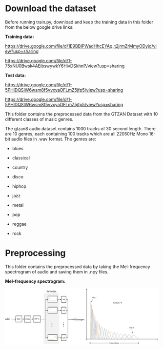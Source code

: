# Download the dataset

Before running train.py, download and keep the training data in this folder from the below google drive links:

  **Training data:**
  
  https://drive.google.com/file/d/1E9BBIPWadHhcEYAq_t2jrmZrMmyODyjd/view?usp=sharing

  https://drive.google.com/file/d/1-75xNU0Bwsk4AEibswywkY6HlvDSkhnP/view?usp=sharing
  
  **Test data:**
  
  https://drive.google.com/file/d/1-5PHlDQSIW6wsm8f5vvxyaOFLmZ5jfp5/view?usp=sharing
  
  https://drive.google.com/file/d/1-5PHlDQSIW6wsm8f5vvxyaOFLmZ5jfp5/view?usp=sharing
  
This folder contains the preprocessed data from the GTZAN Dataset with 10 different classes of music genres.


The gtzan8 audio dataset contains 1000 tracks of 30 second length. There are 10 genres, each containing 100 tracks which are all 22050Hz Mono 16-bit audio files in .wav format. The genres are:

 * blues

 * classical

 * country

 * disco

 * hiphop

 * jazz

 * metal

 * pop 

 * reggae

 * rock

 # Preprocessing

  This folder contains the preprocessed data by taking the Mel-frequency spectrogram of audio and saving them in .npy files.
  
  **Mel-frequency spectrogram:**
  
   <p align="center">
    <img src="Mel.jpg" width=800>
   </p>
